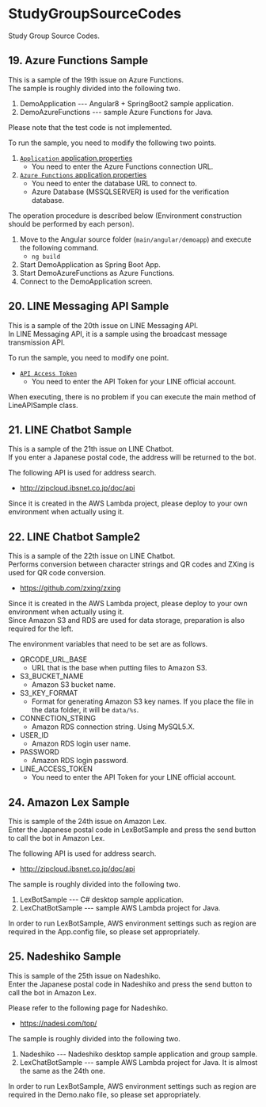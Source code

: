 # StudyGroupSourceCodes
Study Group Source Codes.

## 19. Azure Functions Sample
This is a sample of the 19th issue on Azure Functions.  
The sample is roughly divided into the following two.  
1. DemoApplication --- Angular8 + SpringBoot2 sample application.
2. DemoAzureFunctions --- sample Azure Functions for Java.

Please note that the test code is not implemented.

To run the sample, you need to modify the following two points.  
1. [`Application` application.properties](https://github.com/PUreatioCorp/StudyGroupSourceCodes/blob/master/19_AzureFunctions/DemoApplication/src/main/resources/application.properties)
   - You need to enter the Azure Functions connection URL.
2. [`Azure Functions` application.properties](https://github.com/PUreatioCorp/StudyGroupSourceCodes/blob/master/19_AzureFunctions/DemoAzureFunctions/src/main/resources/application.properties)
   - You need to enter the database URL to connect to.
   - Azure Database (MSSQLSERVER) is used for the verification database.

The operation procedure is described below (Environment construction should be performed by each person).  
1. Move to the Angular source folder (`main/angular/demoapp`) and execute the following command.
   - `ng build`
2. Start DemoApplication as Spring Boot App.
3. Start DemoAzureFunctions as Azure Functions.
4. Connect to the DemoApplication screen.

## 20. LINE Messaging API Sample
This is a sample of the 20th issue on LINE Messaging API.  
In LINE Messaging API, it is a sample using the broadcast message transmission API.

To run the sample, you need to modify one point.
- [`API Access Token`](https://github.com/PUreatioCorp/StudyGroupSourceCodes/blob/a4c4b80b9fab03a761db42cf67fc5ab1620e171b/20_LineMessagingAPISample/src/main/java/com/pureatio/line/api/sample/LineAPISample.java#L28)
  - You need to enter the API Token for your LINE official account.

When executing, there is no problem if you can execute the main method of LineAPISample class.

## 21. LINE Chatbot Sample
This is a sample of the 21th issue on LINE Chatbot.  
If you enter a Japanese postal code, the address will be returned to the bot.

The following API is used for address search.
- http://zipcloud.ibsnet.co.jp/doc/api

Since it is created in the AWS Lambda project, please deploy to your own environment when actually using it.

## 22. LINE Chatbot Sample2
This is a sample of the 22th issue on LINE Chatbot.  
Performs conversion between character strings and QR codes and ZXing is used for QR code conversion.
- https://github.com/zxing/zxing

Since it is created in the AWS Lambda project, please deploy to your own environment when actually using it.  
Since Amazon S3 and RDS are used for data storage, preparation is also required for the left.

The environment variables that need to be set are as follows.
- QRCODE_URL_BASE
  - URL that is the base when putting files to Amazon S3.
- S3_BUCKET_NAME
  - Amazon S3 bucket name.
- S3_KEY_FORMAT
  - Format for generating Amazon S3 key names. If you place the file in the data folder, it will be `data/%s`.
- CONNECTION_STRING
  - Amazon RDS connection string. Using MySQL5.X.
- USER_ID
  - Amazon RDS login user name.
- PASSWORD
  - Amazon RDS login password.
- LINE_ACCESS_TOKEN
  - You need to enter the API Token for your LINE official account.

## 24. Amazon Lex Sample
This is sample of the 24th issue on Amazon Lex.  
Enter the Japanese postal code in LexBotSample and press the send button to call the bot in Amazon Lex.

The following API is used for address search.
- http://zipcloud.ibsnet.co.jp/doc/api

The sample is roughly divided into the following two.  
1. LexBotSample --- C# desktop sample application.
2. LexChatBotSample --- sample AWS Lambda project for Java.

In order to run LexBotSample, AWS environment settings such as region are required in the App.config file, so please set appropriately.

## 25. Nadeshiko Sample
This is sample of the 25th issue on Nadeshiko.  
Enter the Japanese postal code in Nadeshiko and press the send button to call the bot in Amazon Lex.

Please refer to the following page for Nadeshiko.
- https://nadesi.com/top/

The sample is roughly divided into the following two.  
1. Nadeshiko --- Nadeshiko desktop sample application and group sample.
2. LexChatBotSample --- sample AWS Lambda project for Java. It is almost the same as the 24th one.

In order to run LexBotSample, AWS environment settings such as region are required in the Demo.nako file, so please set appropriately.

